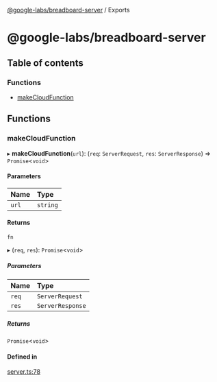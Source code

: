 [@google-labs/breadboard-server](README.md) / Exports

# @google-labs/breadboard-server

## Table of contents

### Functions

- [makeCloudFunction](modules.md#makecloudfunction)

## Functions

### makeCloudFunction

▸ **makeCloudFunction**(`url`): (`req`: `ServerRequest`, `res`: `ServerResponse`) => `Promise`<`void`\>

#### Parameters

| Name | Type |
| :------ | :------ |
| `url` | `string` |

#### Returns

`fn`

▸ (`req`, `res`): `Promise`<`void`\>

##### Parameters

| Name | Type |
| :------ | :------ |
| `req` | `ServerRequest` |
| `res` | `ServerResponse` |

##### Returns

`Promise`<`void`\>

#### Defined in

[server.ts:78](https://github.com/Chizobaonorh/labs-prototypes/blob/66eed2a/seeds/breadboard-server/src/server.ts#L78)
